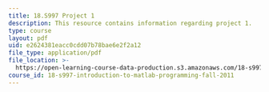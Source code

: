 ```yaml
---
title: 18.S997 Project 1
description: This resource contains information regarding project 1.
type: course
layout: pdf
uid: e2624381eacc0cdd07b78bae6e2f2a12
file_type: application/pdf
file_location: >-
  https://open-learning-course-data-production.s3.amazonaws.com/18-s997-introduction-to-matlab-programming-fall-2011/e2624381eacc0cdd07b78bae6e2f2a12_MIT18_S997F11_Project_1.pdf
course_id: 18-s997-introduction-to-matlab-programming-fall-2011
---
```

